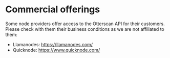 # Commercial offerings

Some node providers offer access to the Otterscan API for their customers. Please check with them their business conditions as we are not affiliated to them:

- Llamanodes: <https://llamanodes.com/>
- Quicknode: <https://www.quicknode.com/>